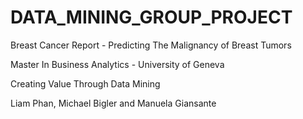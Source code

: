 # DATA_MINING_GROUP_PROJECT

Breast Cancer Report - Predicting The Malignancy of Breast Tumors

Master In Business Analytics - University of Geneva

Creating Value Through Data Mining

Liam Phan, Michael Bigler and Manuela Giansante

